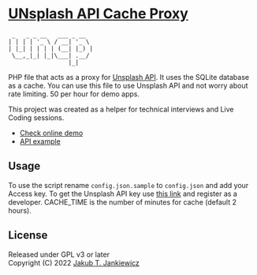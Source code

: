 # [UNsplash API Cache Proxy](https://github.com/jcubic/uncp)

```
 _   _ _ __   ___ _ __  
| | | | '_ \ / __| '_ \ 
| |_| | | | | (__| |_) |
 \__,_|_| |_|\___| .__/ 
                 |_|
```

PHP file that acts as a proxy for [Unsplash API](https://unsplash.com/developers).
It uses the SQLite database as a cache. You can use this file to use Unsplash API
and not worry about rate limiting. 50 per hour for demo apps.

This project was created as a helper for technical interviews and Live Coding sessions.

* [Check online demo](https://codepen.io/jcubic/pen/PoOYwER?editors=0010)
* [API example](https://unsplash.just.net.pl/?q=kitten&s=12)


## Usage

To use the script rename `config.json.sample` to `config.json` and add your Access
key. To get the Unsplash API key use [this link](https://unsplash.com/developers)
and register as a developer. CACHE_TIME is the number of minutes for cache (default 2 hours).

## License

Released under GPL v3 or later<br/>
Copyright (C) 2022 [Jakub T. Jankiewicz](https://jakub.jankiewicz.org)

